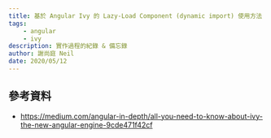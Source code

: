 ```yaml
---
title: 基於 Angular Ivy 的 Lazy-Load Component (dynamic import) 使用方法
tags:
    - angular
    - ivy
description: 實作過程的紀錄 & 備忘錄
author: 謝尚庭 Neil
date: 2020/05/12
---
```


## 參考資料
- https://medium.com/angular-in-depth/all-you-need-to-know-about-ivy-the-new-angular-engine-9cde471f42cf
